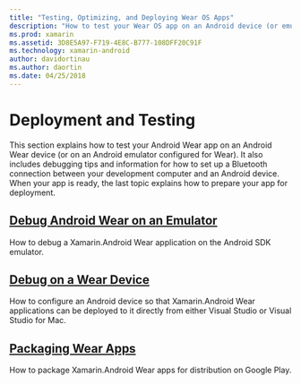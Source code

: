 ```yaml
---
title: "Testing, Optimizing, and Deploying Wear OS Apps"
description: "How to test your Wear OS app on an Android device (or emulator) and prepare it for deployment."
ms.prod: xamarin
ms.assetid: 3D8E5A97-F719-4E8C-B777-108DFF20C91F
ms.technology: xamarin-android
author: davidortinau
ms.author: daortin
ms.date: 04/25/2018
---
```


# Deployment and Testing

This section explains how to test your Android Wear app on an Android
Wear device (or on an Android emulator configured for Wear). It also
includes debugging tips and information for how to set up a Bluetooth
connection between your development computer and an Android device.
When your app is ready, the last topic explains how to prepare your app
for deployment.

## [Debug Android Wear on an Emulator](~/android/wear/deploy-test/debug-on-emulator.md)

How to debug a Xamarin.Android Wear application on the Android SDK
emulator.

## [Debug on a Wear Device](~/android/wear/deploy-test/debug-on-device.md)

How to configure an Android device so that Xamarin.Android Wear
applications can be deployed to it directly from either Visual Studio
or Visual Studio for Mac.

## [Packaging Wear Apps](~/android/wear/deploy-test/packaging.md)

How to package Xamarin.Android Wear apps for distribution on Google
Play.
